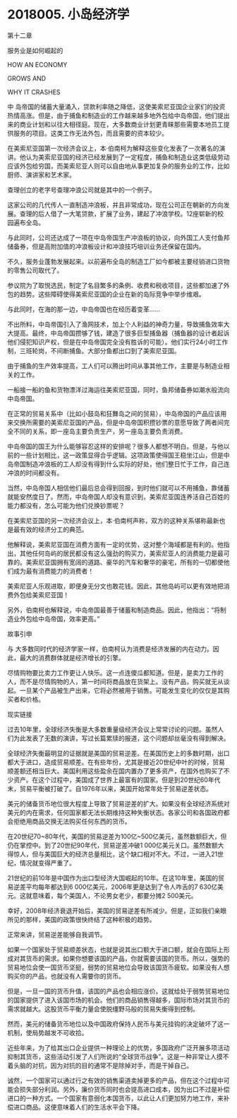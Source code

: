 # 2018005. 小岛经济学



第十二章

服务业是如何崛起的


HOW AN ECONOMY

GROWS AND

WHY IT CRASHES





中 岛帝国的储蓄大量涌入，贷款利率随之降低，这使美索尼亚国企业家们的投资热情高涨。但是，由于捕鱼和制造业的工作越来越多地外包给中岛帝国，他们提出来的商业计划和以往大相径庭。现在，大多数商业计划更青睐那些需要本地员工提供服务的项目。这类工作无法外包，而且需要的资本较少。

在美索尼亚国第一次经济会议上，本·伯南柯为解释这些变化发表了一次著名的演讲。他认为美索尼亚国的经济已经发展到了一定程度，捕鱼和制造业这类低级劳动应该外包给穷国，而美索尼亚人则可以自由地从事更加复杂的服务业的工作，比如厨师、演讲家和艺术家。





查理创立的老字号查理冲浪公司就是其中的一个例子。

这家公司的几代传人一直制造冲浪板，并且非常成功，现在公司正在朝新的方向发展。查理的后人借了一大笔贷款，扩展了业务，建起了冲浪学校。12座崭新的校园遍布全岛。

与此同时，公司还达成了一项在中岛帝国生产冲浪板的协议，向外国工人支付鱼邦储备券，但是高附加值的冲浪板设计和冲浪技巧培训业务还保留在国内。





不久，服务业蓬勃发展起来。以前遍布全岛的制造工厂如今都被主要经销进口货物的零售公司取代了。

参议院为了取悦选民，制定了名目繁多的条例、收费和税收项目，这些都加速了外包的趋势。这些障碍使得美索尼亚国的企业在新的岛际竞争中举步维艰。





与此同时，在海的那一边，中岛帝国也在经历着变革……

不出所料，中岛帝国引入了渔网技术，加上个人利益的神奇力量，导致捕鱼效率大大提高。最终，中岛帝国攒够了钱，建造了很多巨型捕鱼器（捕鱼器的设计者起诉他们侵犯知识产权，但是在中岛帝国完全没有胜诉的可能）。他们实行24小时工作制，三班轮岗，不间断捕鱼。大部分鱼都出口到了美索尼亚国。

由于捕鱼的生产效率提高，工人们可以腾出时间从事其他工作，主要是与制造业相关的工作。

一船接一船的鱼和货物漂洋过海运往美索尼亚国，同时，鱼邦储备券如潮水般流向中岛帝国。





在正常的贸易关系中（比如小鼓岛和狂舞岛之间的贸易），中岛帝国的产品应该用来交换所需要的美索尼亚国的产品，但是中岛帝国积攒钞票的意愿导致了两者间完全不同的关系，即一座岛主要负责生产，另一座岛主要负责消费。



中岛帝国的国王为什么能够容忍这样的安排呢？很多人都想不明白。但是，与他以前的一些计划相比，这一政策显得合乎逻辑。这项政策使得国王稳坐江山，但是中岛帝国制造冲浪板的工人却没有得到什么实际的好处，他们整日忙于工作，自己连冲浪的时间都没有。

当然，中岛帝国人相信他们最后总会得到回报，到时他们就可以不用捕鱼，靠储蓄就能安然度日了。然而，中岛帝国人却没有意识到，美索尼亚国连养活自己百姓的能力都没有，怎么可能为他们兑换钞票呢？





在美索尼亚国的另一次经济会议上，本·伯南柯声称，双方的这种关系堪称最新也是最有效的经济分工的典范。

他解释说，美索尼亚国在消费方面有一定的优势，这对整个海域都是有利的。他指出，其他任何岛屿的居民都没有这么强劲的购买力，美索尼亚人的消费能力是最可靠的。美索尼亚国拥有宽阔的道路、豪华的汽车和奢华的豪宅，所有的一切都使他们成为最有消费能力的消费者！

美索尼亚人乐观进取，即便身无分文也敢花钱。因此，其他岛屿可以更有效地把消费外包给美索尼亚国！

另外，伯南柯也解释说，中岛帝国最善于储蓄和制造商品。因此，他指出：“将制造业外包给中岛帝国，效率更高。”





故事引申


与 大多数同时代的经济学家一样，伯南柯认为消费是经济发展的内在动力。因此，最大的消费群体就是经济增长的引擎。

尽情购物要比卖力工作更让人快乐。这一点连傻瓜都知道。但是，是卖力工作的人，而不是尽情购物的人，第一时间将商品放在货架上。没有产品，购买就无从谈起。一旦某个产品被生产出来，它将必然被用于销售。可能发生变化的仅仅是其购买者和价格。





现实链接


过去10年里，全球经济失衡是大多数重量级经济会议上常常讨论的问题。虽然人们为此发表了无数的演讲，写过长篇累牍的报道，这个问题却丝毫没有得到解决。

全球经济失衡最明显的证据就是美国的贸易逆差。在美国历史上的多数时期，出口都大于进口，造成贸易顺差。在有些年份，尤其是接近20世纪中叶的时候，贸易顺差额还相当巨大。美国利用这些盈余在国内置办了更多资产，在国外也购买了不少资产。在这个过程中，美国成了世界上最富有的国家。但是到20世纪60年代末，贸易平衡被打破了。自1976年以来，美国开始常年处于贸易逆差状态。

美元的储备货币地位很大程度上导致了贸易逆差的扩大。如果没有全球经济系统对美元的内在需求，任何国家都无法长期维持这种失衡状态。各家公司和各国政府都会拒绝用商品交换无法购买任何东西的货币。

在20世纪70~80年代，美国的贸易逆差为100亿~500亿美元，虽然数额巨大，但仍在掌控中。到了20世纪90年代，贸易逆差冲破1 000亿美元关口。虽然数额大得惊人，但与美国巨大的经济总量相比，这个缺口相对不大。不过，一进入21世纪，情况就变得严重了。

21世纪的前10年是中国作为出口型经济大国崛起的10年。在这10年里，美国的贸易逆差平均每年都达到6 000亿美元，2006年更是达到了令人咋舌的7 630亿美元。这就意味着，每个美国人，不论男女老少，都要分摊2 500美元。

幸好，2008年经济衰退开始后，美国的贸易逆差有所减少。但是，正如我们亲眼所见的那样，美国的政策很快终结了这种积极的趋势。

正常来讲，贸易逆差能够自我调节。

如果一个国家处于贸易顺差状态，也就是说其出口额大于进口额，就会在国际上形成对其货币的需求。如果你想要该国的产品，你就需要该国的货币。所以，强势的贸易地位会使一国货币坚挺，弱势的贸易地位会导致该国货币疲软。如果没有人想购买你的产品，也就没有人需要你的货币。

但是，一旦一国的货币升值，该国的产品也会相应涨价。这就给处于弱势贸易地位的国家提供了进入该国市场的机会。他们的商品销售得越多，国际市场对其货币的需求就越大。这股货币平衡力量会使脱缰野马般的贸易失衡得到控制。

然而，美元的储备货币地位以及中国政府保持人民币与美元挂钩的决定破坏了这一机制，使局势越发不可收拾。

近些年来，为了给其出口企业提供一种理论上的优势，多国政府广泛开展多项活动抑制其货币，这些活动引发了人们所说的“全球货币战争”。这是一种非常让人摸不着头脑的对抗，因为对抗的目的通常不是除掉对手，而是干掉自己。

诚然，一个国家可以通过行之有效的销售渠道卖掉更多的产品，但在这个过程中可能会损失部分利润。另外，廉价货币同时也会提高进口成本，因为出口不过是补偿进口的一种方式。一个国家有意弱化本国货币，以此让人们更加努力地工作，来补偿进口商品。这便意味着人们的生活水平会下降。




